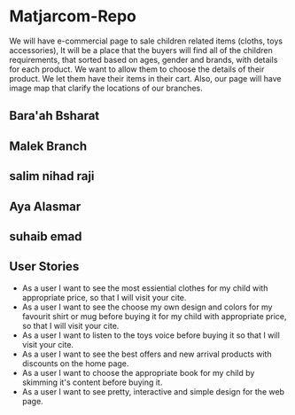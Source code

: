 
# Matjarcom-Repo
We will have e-commercial page to sale children related items  (cloths, toys accessories), It will be a place that the buyers will find all of the children requirements, that sorted based on ages, gender and brands, with details for each product. We want to allow them to choose the details of their product. We let them have their items in their cart. Also, our page will have image map that clarify the locations of our branches. 
## Bara'ah Bsharat 

## Malek Branch

## salim nihad raji 

## Aya Alasmar

## suhaib emad

## User Stories
* As a user I want to see the most essiential clothes for my child with appropriate price, so that I will  visit your cite.
* As a user I want to see the choose my own design and colors for my favourit shirt or mug before buying it for my child with appropriate price, so that I will visit your cite.
* As a user I want to listen to the toys voice before buying it so that I will visit your cite.
* As a user I want to see the best offers and new arrival products with discounts on the home page.
* As a user I want to choose the appropriate book for my child by skimming it's content before buying it. 
* As a user I want to see pretty, interactive and simple design for the web page. 

 